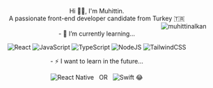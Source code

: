  <div align="center">Hi 👋🏻,  I'm Muhittin.</div>
<div align="center">A passionate front-end developer candidate from Turkey 🇹🇷 </div>

<div align="right"> <img src="https://komarev.com/ghpvc/?username=muhittinalkan&label=Profile%20views&color=0e75b6&style=flat" alt="muhittinalkan" /> </div>

<div align="center">
  <div align="center">- 🌱 I’m currently learning...</div>

![React](https://img.shields.io/badge/react-%2320232a.svg?style=for-the-badge&logo=react&logoColor=%2361DAFB) ![JavaScript](https://img.shields.io/badge/javascript-%23323330.svg?style=for-the-badge&logo=javascript&logoColor=%23F7DF1E) ![TypeScript](https://img.shields.io/badge/typescript-%23007ACC.svg?style=for-the-badge&logo=typescript&logoColor=white) ![NodeJS](https://img.shields.io/badge/node.js-6DA55F?style=for-the-badge&logo=node.js&logoColor=white) ![TailwindCSS](https://img.shields.io/badge/tailwindcss-%2338B2AC.svg?style=for-the-badge&logo=tailwind-css&logoColor=white)

<div align="center">- ⚡ I want to learn in the future...</div>

![React Native](https://img.shields.io/badge/react_native-%2320232a.svg?style=for-the-badge&logo=react&logoColor=%2361DAFB) &nbsp;&nbsp;OR&nbsp;&nbsp; ![Swift](https://img.shields.io/badge/swift-F54A2A?style=for-the-badge&logo=swift&logoColor=white)
😂 </div>
